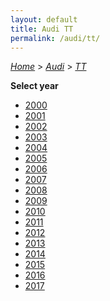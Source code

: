 ```yaml
---
layout: default
title: Audi TT
permalink: /audi/tt/
---
```

[*Home*](/) > [*Audi*](/audi/) > [*TT*](/audi/tt/)

**Select year**

- [2000](/audi/tt/2000/)
- [2001](/audi/tt/2001/)
- [2002](/audi/tt/2002/)
- [2003](/audi/tt/2003/)
- [2004](/audi/tt/2004/)
- [2005](/audi/tt/2005/)
- [2006](/audi/tt/2006/)
- [2007](/audi/tt/2007/)
- [2008](/audi/tt/2008/)
- [2009](/audi/tt/2009/)
- [2010](/audi/tt/2010/)
- [2011](/audi/tt/2011/)
- [2012](/audi/tt/2012/)
- [2013](/audi/tt/2013/)
- [2014](/audi/tt/2014/)
- [2015](/audi/tt/2015/)
- [2016](/audi/tt/2016/)
- [2017](/audi/tt/2017/)